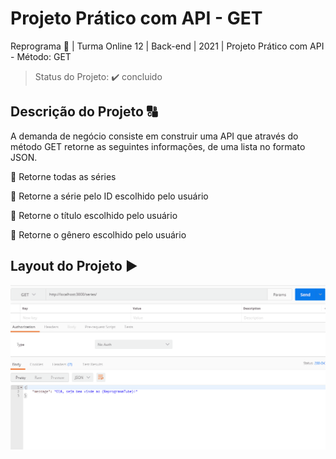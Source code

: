 # Projeto Prático com API - GET

Reprograma :rocket: | Turma Online 12 | Back-end | 2021 | Projeto Prático com API - Método: GET

> Status do Projeto: :heavy_check_mark: concluido

## Descrição do Projeto :capital_abcd: 

A demanda de negócio consiste em construir uma API que através do método GET retorne as seguintes informações, de uma lista no formato JSON.

:small_blue_diamond: Retorne todas as séries

:small_blue_diamond: Retorne a série pelo ID escolhido pelo usuário

:small_blue_diamond: Retorne o título escolhido pelo usuário

:small_blue_diamond: Retorne o gênero escolhido pelo usuário

## Layout do Projeto :arrow_forward:

![](https://github.com/omahin/Projeto-API-GET/blob/main/src/models/AnimaAPIGET.gif)
